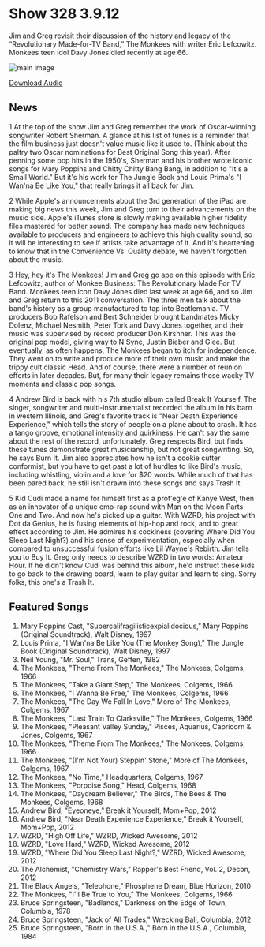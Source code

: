 # Show 328 3.9.12
Jim and Greg revisit their discussion of the history and legacy of the “Revolutionary Made-for-TV Band,” The Monkees with writer Eric Lefcowitz. Monkees teen idol Davy Jones died recently at age 66.

![main image](http://www.soundopinions.org/images/2011/themonkees.jpg)

[Download Audio](http://audio.soundopinions.org/streams/2012/03/so_20120309.m3u)

## News
1 At the top of the show Jim and Greg remember the work of Oscar-winning songwriter Robert Sherman. A glance at his list of tunes is a reminder that the film business just doesn't value music like it used to. (Think about the paltry two Oscar nominations for Best Original Song this year). After penning some pop hits in the 1950's, Sherman and his brother wrote iconic songs for Mary Poppins and Chitty Chitty Bang Bang, in addition to "It's a Small World." But it's his work for The Jungle Book and Louis Prima's "I Wan'na Be Like You," that really brings it all back for Jim. 

2 While Apple's announcements about the 3rd generation of the iPad are making big news this week, Jim and Greg turn to their advancements on the music side. Apple's iTunes store is slowly making available higher fidelity files mastered for better sound. The company has made new techniques available to producers and engineers to achieve this high quality sound, so it will be interesting to see if artists take advantage of it. And it's heartening to know that in the Convenience Vs. Quality debate, we haven't forgotten about the music.

3 Hey, hey it's The Monkees! Jim and Greg go ape on this episode with Eric Lefcowitz, author of Monkee Business: The Revolutionary Made For TV Band. Monkees teen icon Davy Jones died last week at age 66, and so Jim and Greg return to this 2011 conversation. The three men talk about the band's history as a group manufactured to tap into Beatlemania. TV producers Bob Rafelson and Bert Schneider brought bandmates Micky Dolenz, Michael Nesmith, Peter Tork and Davy Jones together, and their music was supervised by record producer Don Kirshner. This was the original pop model, giving way to N'Sync, Justin Bieber and Glee. But eventually, as often happens, The Monkees began to itch for independence. They went on to write and produce more of their own music and make the trippy cult classic Head. And of course, there were a number of reunion efforts in later decades. But, for many their legacy remains those wacky TV moments and classic pop songs.

4 Andrew Bird is back with his 7th studio album called Break It Yourself. The singer, songwriter and multi-instrumentalist recorded the album in his barn in western Illinois, and Greg's favorite track is "Near Death Experience Experience," which tells the story of people on a plane about to crash. It has a tango groove, emotional intensity and quirkiness. He can't say the same about the rest of the record, unfortunately. Greg respects Bird, but finds these tunes demonstrate great musicianship, but not great songwriting. So, he says Burn It. Jim also appreciates how he isn't a cookie cutter conformist, but you have to get past a lot of hurdles to like Bird's music, including whistling, violin and a love for $20 words. While much of that has been pared back, he still isn't drawn into these songs and says Trash It.

5 Kid Cudi made a name for himself first as a prot'eg'e of Kanye West, then as an innovator of a unique emo-rap sound with Man on the Moon Parts One and Two. And now he's picked up a guitar. With WZRD, his project with Dot da Genius, he is fusing elements of hip-hop and rock, and to great effect according to Jim. He admires his cockiness (covering Where Did You Sleep Last Night?) and his sense of experimentation, especially when compared to unsuccessful fusion efforts like Lil Wayne's Rebirth. Jim tells you to Buy It. Greg only needs to describe WZRD in two words: Amateur Hour. If he didn't know Cudi was behind this album, he'd instruct these kids to go back to the drawing board, learn to play guitar and learn to sing. Sorry folks, this one's a Trash It.

## Featured Songs
1. Mary Poppins Cast, "Supercalifragilisticexpialidocious," Mary Poppins (Original Soundtrack), Walt Disney, 1997
2. Louis Prima, "I Wan'na Be Like You (The Monkey Song)," The Jungle Book (Original Soundtrack), Walt Disney, 1997
3. Neil Young, "Mr. Soul," Trans, Geffen, 1982
4. The Monkees, "Theme From The Monkees," The Monkees, Colgems, 1966
5. The Monkees, "Take a Giant Step," The Monkees, Colgems, 1966
6. The Monkees, "I Wanna Be Free," The Monkees, Colgems, 1966
7. The Monkees, "The Day We Fall In Love," More of The Monkees, Colgems, 1967
8. The Monkees, "Last Train To Clarksville," The Monkees, Colgems, 1966
9. The Monkees, "Pleasant Valley Sunday," Pisces, Aquarius, Capricorn & Jones, Colgems, 1967
10. The Monkees, "Theme From The Monkees," The Monkees, Colgems, 1966
11. The Monkees, "(I'm Not Your) Steppin' Stone," More of The Monkees, Colgems, 1967
12. The Monkees, "No Time," Headquarters, Colgems, 1967
13. The Monkees, "Porpoise Song," Head, Colgems, 1968
14. The Monkees, "Daydream Believer," The Birds, The Bees & The Monkees, Colgems, 1968
15. Andrew Bird, "Eyeoneye," Break it Yourself, Mom+Pop, 2012
16. Andrew Bird, "Near Death Experience Experience," Break it Yourself, Mom+Pop, 2012
17. WZRD, "High Off Life," WZRD, Wicked Awesome, 2012
18. WZRD, "Love Hard," WZRD, Wicked Awesome, 2012
19. WZRD, "Where Did You Sleep Last Night?," WZRD, Wicked Awesome, 2012
20. The Alchemist, "Chemistry Wars," Rapper's Best Friend, Vol. 2, Decon, 2012
21. The Black Angels, "Telephone," Phosphene Dream, Blue Horizon, 2010
22. The Monkees, "I'll Be True to You," The Monkees, Colgems, 1966
23. Bruce Springsteen, "Badlands," Darkness on the Edge of Town, Columbia, 1978
24. Bruce Springsteen, "Jack of All Trades," Wrecking Ball, Columbia, 2012
25. Bruce Springsteen, "Born in the U.S.A.," Born in the U.S.A., Columbia, 1984
